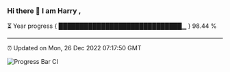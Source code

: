 ### Hi there 👋 I am Harry , 

⏳ Year progress { █████████████████████████████▁ } 98.44 %

---

⏰ Updated on Mon, 26 Dec 2022 07:17:50 GMT

![Progress Bar CI](https://github.com/duykhang68/duykhang68/workflows/Progress%20Bar%20CI/badge.svg)
